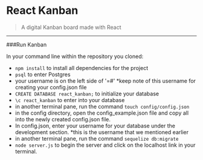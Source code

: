 # React Kanban
> A digital Kanban board made with React

---

###Run Kanban

In your command line within the repository you cloned:
- `npm install` to install all dependencies for the project
- `psql` to enter Postgres
- your username is on the left side of '=#' *keep note of this username for creating your config.json file
- `CREATE DATABASE react_kanban;` to initialize your database
- `\c react_kanban` to enter into your database
- in another terminal pane, run the command `touch config/config.json`
- in the config directory, open the config_example.json file and copy all into the newly created config.json file.
- In config.json, enter your username for your database under the development section. *this is the username that we mentioned earlier
- in another terminal pane, run the command `sequelize db:migrate`
- `node server.js` to begin the server and click on the localhost link in your terminal.